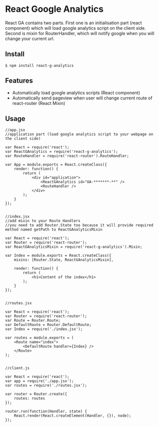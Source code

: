 # React Google Analytics

React GA contains two parts. First one is an initialisation part (react component) which will load google analytics script on the client side. Second is mixin for RouterHandler, which will notify google when you will change your current url.

## Install

	$ npm install react-g-analytics

## Features

 * Automatically load google analytics scripts (React component)
 * Automatically send pageview when user will change current route of react-router (React Mixin)


## Usage

	//app.jsx
	//application part (load google analytics script to your webpage on the client side)

	var React = require('react');
	var ReactGAnalytics = require('react-g-analytics');
	var RouteHandler = require('react-router').RouteHandler;

	var App = module.exports = React.createClass({
		render: function() {
			return (
				<div id="application">
					<ReactGAnalytics id="UA-*******-**" />
					<RouteHandler />
				</div>
			);
		}
	});


	//index.jsx
	//add mixin to your Route Handlers
	//you need to add Router.State too because it will provide required method named getPath to ReactGAnalyticsMixin

	var React = require('react');
	var Router = require('react-router');
	var ReactGAnalyticsMixin = require('react-g-analytics').Mixin;
	
	var Index = module.exports = React.createClass({
		mixins: [Router.State, ReactGAnalyticsMixin],

	    render: function() {
	        return (
	            <h1>Content of the index</h1>
	        );
	    }
	});


	//routes.jsx

	var React = require('react');
	var Router = require('react-router');
	var Route = Router.Route;
	var DefaultRoute = Router.DefaultRoute;
	var Index = require('./index.jsx');

	var routes = module.exports = (
		<Route name="index">
			<DefaultRoute handler={Index} />
		</Route>
	);


	//client.js

	var React = require('react');
	var app = require('./app.jsx');
	var routes = require('./routes.jsx');

	var router = Router.create({
		routes: routes
	});

	router.run(function(Handler, state) {
		React.render(React.createElement(Handler, {}), node);
	});